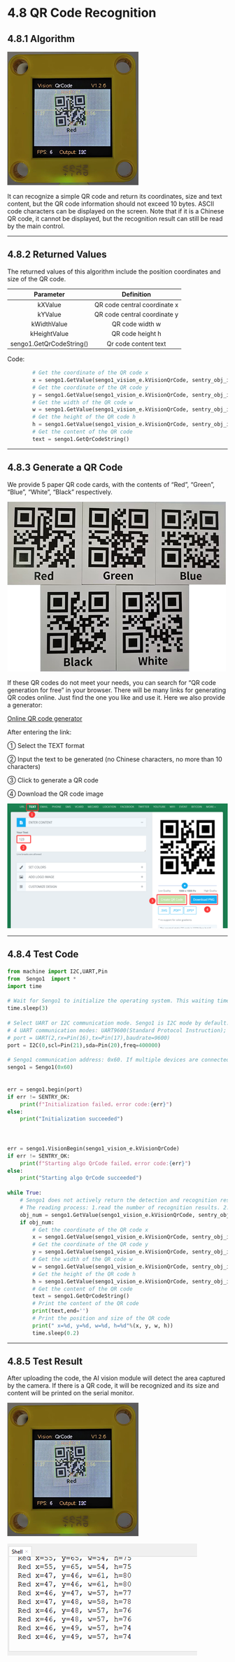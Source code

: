 # 4.8 QR Code Recognition

## 4.8.1 Algorithm

![](./media/21.png)

It can recognize a simple QR code and return its coordinates, size and text content, but the QR code information should not exceed 10 bytes. ASCII code characters can be displayed on the screen. Note that if it is a Chinese QR code, it cannot be displayed, but the recognition result can still be read by the main control.

-------------

## 4.8.2 Returned Values

The returned values of this algorithm include the position coordinates and size of the QR code.

|        Parameter         |          Definition          |
| :----------------------: | :--------------------------: |
|         kXValue          | QR code central coordinate x |
|         kYValue          | QR code central coordinate y |
|       kWidthValue        |       QR code width w        |
|       kHeightValue       |       QR code height h       |
| sengo1.GetQrCodeString() |     Qr code content text     |

Code:

```python
        # Get the coordinate of the QR code x
        x = sengo1.GetValue(sengo1_vision_e.kVisionQrCode, sentry_obj_info_e.kXValue)
        # Get the coordinate of the QR code y
        y = sengo1.GetValue(sengo1_vision_e.kVisionQrCode, sentry_obj_info_e.kYValue)
        # Get the width of the QR code w
        w = sengo1.GetValue(sengo1_vision_e.kVisionQrCode, sentry_obj_info_e.kWidthValue)
        # Get the height of the QR code h
        h = sengo1.GetValue(sengo1_vision_e.kVisionQrCode, sentry_obj_info_e.kHeightValue)
        # Get the content of the QR code
        text = sengo1.GetQrCodeString()
```

----------

## 4.8.3 Generate a QR Code

We provide 5 paper QR code cards, with the contents of “Red”, “Green”, “Blue”, “White”, “Black” respectively.

![](./media/20.png)

If these QR codes do not meet your needs, you can search for “QR code generation for free” in your browser. There will be many links for generating QR codes online. Just find the one you like and use it. Here we also provide a generator:

[Online QR code generator](https://www.qrcode-monkey.com/#text)

After entering the link:

① Select the TEXT format

② Input the text to be generated (no Chinese characters, no more than 10 characters)

③ Click to generate a QR code

④ Download the QR code image

![b15](./media/b15.png)

------------

## 4.8.4 Test Code

```python
from machine import I2C,UART,Pin
from  Sengo1  import *
import time

# Wait for Sengo1 to initialize the operating system. This waiting time cannot be removed to prevent the situation where the controller has already developed and sent instructions before Sengo1 has been fully initialized
time.sleep(3)

# Select UART or I2C communication mode. Sengo1 is I2C mode by default. You can change it by just pressing the mode button.
# 4 UART communication modes: UART9600(Standard Protocol Instruction); UART57600(Standard Protocol Instruction), UART115200(Standard Protocol Instruction); Simple9600(Simple Protocol Instruction)
# port = UART(2,rx=Pin(16),tx=Pin(17),baudrate=9600)
port = I2C(0,scl=Pin(21),sda=Pin(20),freq=400000)

# Sengo1 communication address: 0x60. If multiple devices are connected to the I2C bus, please avoid address conflicts.
sengo1 = Sengo1(0x60)


err = sengo1.begin(port)
if err != SENTRY_OK:
    print(f"Initialization failed，error code:{err}")
else:
    print("Initialization succeeded")



err = sengo1.VisionBegin(sengo1_vision_e.kVisionQrCode)
if err != SENTRY_OK:
    print(f"Starting algo QrCode failed，error code:{err}")
else:
    print("Starting algo QrCode succeeded")
    
while True:
    # Sengo1 does not actively return the detection and recognition results; it requires the main control board to send instructions for reading.
    # The reading process: 1.read the number of recognition results. 2.After receiving the instruction, Sengo1 will refresh the result data. 3.If the number of results is not zero, the board will then send instructions to read the relevant information. (Please be sure to build the program according to this process.)
    obj_num = sengo1.GetValue(sengo1_vision_e.kVisionQrCode, sentry_obj_info_e.kStatus)
    if obj_num:
        # Get the coordinate of the QR code x
        x = sengo1.GetValue(sengo1_vision_e.kVisionQrCode, sentry_obj_info_e.kXValue)
        # Get the coordinate of the QR code y
        y = sengo1.GetValue(sengo1_vision_e.kVisionQrCode, sentry_obj_info_e.kYValue)
        # Get the width of the QR code w
        w = sengo1.GetValue(sengo1_vision_e.kVisionQrCode, sentry_obj_info_e.kWidthValue)
        # Get the height of the QR code h
        h = sengo1.GetValue(sengo1_vision_e.kVisionQrCode, sentry_obj_info_e.kHeightValue)
        # Get the content of the QR code
        text = sengo1.GetQrCodeString()
        # Print the content of the QR code 
        print(text,end='')
        # Print the position and size of the QR code
        print(" x=%d, y=%d, w=%d, h=%d"%(x, y, w, h))
        time.sleep(0.2) 
```

-------

## 4.8.5 Test Result

After uploading the code, the AI vision module will detect the area captured by the camera. If there is a QR code, it will be recognized and its size and content will be printed on the serial monitor.

![](./media/21.png)

![b11](./media/b11.png)